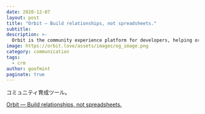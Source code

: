 ```yaml
---
date: 2020-12-07
layout: post
title: "Orbit — Build relationships, not spreadsheets."
subtitle: 
description: >-
  Orbit is the community experience platform for developers, helping organizations build enthusiastic communities of technology adopters.
image: https://orbit.love/assets/images/og_image.png
category: communication
tags:
  - crm
author: goofmint
paginate: true
---
```

コミュニティ育成ツール。

[Orbit — Build relationships, not spreadsheets.](https://orbit.love/)
